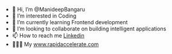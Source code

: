 - 👋 Hi, I’m @ManideepBangaru
- 👀 I’m interested in Coding
- 🌱 I’m currently learning Frontend development
- 💞️ I’m looking to collaborate on building intelligent applications
- 📫 How to reach me <a href="https://www.linkedin.com/in/manideepbangaru/"> Linkedin </a>
- 👨🏻‍💻 My <a href="https://www.rapidaccelerate.com" target="_blank"> www.rapidaccelerate.com </a>
<!---
ManideepBangaru/ManideepBangaru is a ✨ special ✨ repository because its `README.md` (this file) appears on your GitHub profile.
You can click the Preview link to take a look at your changes.
--->
